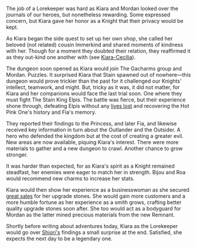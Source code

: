 <!-- title: Tanakisha Karia -->
<!-- status: Alive -->

The job of a Lorekeeper was hard as Kiara and Mordan looked over the journals of our heroes, but nonetheless rewarding. Some expressed concern, but Kiara gave her honor as a Knight that their privacy would be kept.

As Kiara began the side quest to set up her own shop, she called her beloved (not related) cousin Immerkind and shared moments of kindness with her. Though for a moment they doubted their relation, they reaffirmed it as they out-kind one another with (see [Kiara-Cecilia](#edge:cecilia-kiara)).

The dungeon soon opened as Kiara would join The Gacharms group and Mordan. Puzzles. It surprised Kiara that Stain spawned out of nowhere—this dungeon would prove trickier than the past for it challenged our Knights' intellect, teamwork, and might. But, tricky as it was, it did not matter, for Kiara and her companions would face the last trial soon. One where they must fight The Stain King Elpis. The battle was fierce, but their experience shone through, defeating Elpis without any [lives lost](https://youtu.be/R23_uw22SK0?t=5662) and recovering the Hot Pink One's history and Fia's memory.

They reported their findings to the Princess, and later Fia, and likewise received key information in turn about the Outlander and the Outsider. A hero who defended the kingdom but at the cost of creating a greater evil. New areas are now available, piquing Kiara's interest. There were more materials to gather and a new dungeon to crawl. Another chance to grow stronger.

It was harder than expected, for as Kiara's spirit as a Knight remained steadfast, her enemies were eager to match her in strength. Bijou and Roa would recommend new charms to increase her stats.

Kiara would then show her experience as a businesswoman as she secured [great sales](https://youtu.be/R23_uw22SK0?t=7392) for her upgrade stones. She would gain more customers and a more humble fortune as her experience as a smith grows, crafting better quality upgrade stones soon after. She too would act as a bodyguard for Mordan as the latter mined precious materials from the new Remnant.

Shortly before writing about adventures today, Kiara as the Lorekeeper would go over [Shiori's](https://youtu.be/R23_uw22SK0?t=14775) findings a small surprise at the end. Satisfied, she expects the next day to be a legendary one.